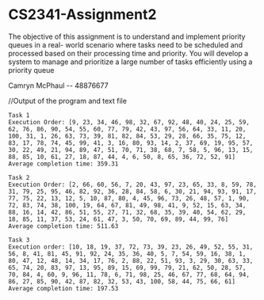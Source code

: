 # CS2341-Assignment2

The objective of this assignment is to understand and implement priority queues in a real-
world scenario where tasks need to be scheduled and processed based on their
processing time and priority. You will develop a system to manage and prioritize a large
number of tasks efficiently using a priority queue

Camryn McPhaul -- 48876677

//Output of the program and text file

```
Task 1
Execution Order: [9, 23, 34, 46, 98, 32, 67, 92, 48, 40, 24, 25, 59, 62, 76, 86, 90, 54, 55, 60, 77, 79, 42, 43, 97, 56, 64, 33, 11, 20, 100, 31, 1, 26, 63, 73, 39, 81, 82, 84, 53, 29, 28, 66, 35, 75, 12, 83, 17, 78, 74, 45, 99, 41, 3, 16, 80, 93, 14, 2, 37, 69, 19, 95, 57, 30, 22, 49, 21, 94, 89, 47, 51, 70, 71, 38, 68, 7, 58, 5, 96, 13, 15, 88, 85, 10, 61, 27, 18, 87, 44, 4, 6, 50, 8, 65, 36, 72, 52, 91]
Average completion time: 359.31

Task 2
Execution Order: [2, 66, 60, 56, 7, 20, 43, 97, 23, 65, 33, 8, 59, 78, 31, 79, 25, 95, 46, 82, 92, 36, 28, 84, 58, 6, 30, 21, 94, 93, 91, 17, 77, 75, 22, 13, 12, 5, 10, 87, 80, 4, 45, 96, 73, 26, 48, 57, 1, 90, 72, 83, 74, 38, 100, 19, 64, 67, 81, 49, 98, 41, 9, 52, 15, 63, 34, 88, 16, 14, 42, 86, 51, 55, 27, 71, 32, 68, 35, 39, 40, 54, 62, 29, 18, 85, 11, 37, 53, 24, 61, 47, 3, 50, 70, 69, 89, 44, 99, 76]
Average completion time: 511.63

Task 3
Execution order: [10, 18, 19, 37, 72, 73, 39, 23, 26, 49, 52, 55, 31, 56, 8, 41, 81, 45, 91, 92, 24, 35, 36, 40, 5, 7, 54, 59, 16, 38, 1, 80, 47, 12, 48, 14, 34, 17, 76, 2, 88, 22, 51, 93, 3, 29, 30, 63, 33, 65, 74, 20, 83, 97, 13, 95, 89, 15, 69, 99, 79, 21, 62, 50, 28, 57, 70, 84, 4, 60, 9, 96, 11, 78, 6, 71, 98, 25, 46, 67, 77, 68, 64, 94, 86, 27, 85, 90, 42, 87, 82, 32, 53, 43, 100, 58, 44, 75, 66, 61]
Average completion time: 197.53

```

